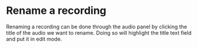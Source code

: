 
# Rename a recording

Renaming a recording can be done through the audio panel by clicking the title of the audio we want to rename. Doing so will highlight the title text field and put it in edit mode. 
